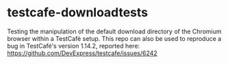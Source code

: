 # testcafe-downloadtests

Testing the manipulation of the default download directory of the Chromium browser within a TestCafè setup.
This repo can also be used to reproduce a bug in TestCafé's version 1.14.2, reported here:
https://github.com/DevExpress/testcafe/issues/6242
